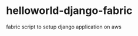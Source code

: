 helloworld-django-fabric
========================

fabric script to setup django application  on aws
